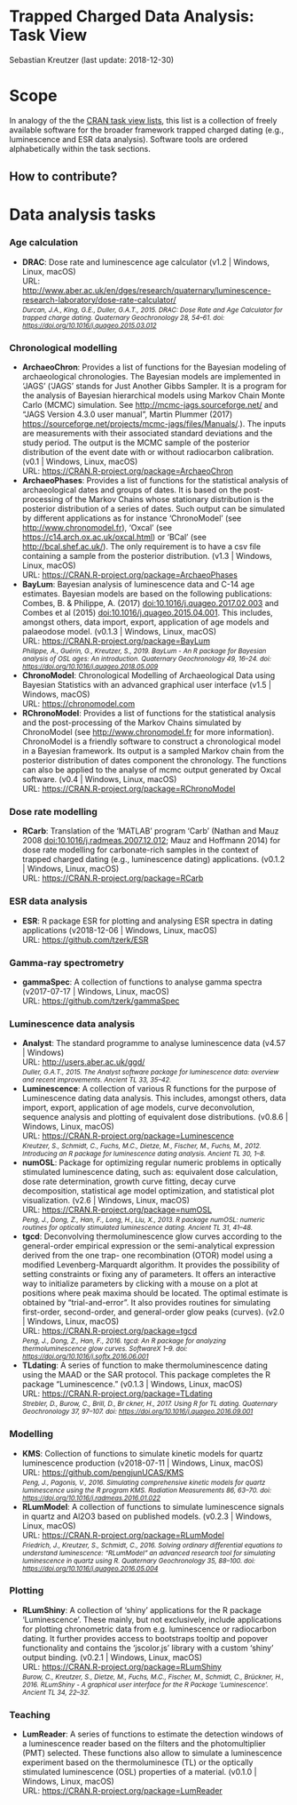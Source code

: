 Trapped Charged Data Analysis: Task View
================
Sebastian Kreutzer
(last update: 2018-12-30)





<!-- README.md was auto-generated by README.Rmd. Please DO NOT edit by hand!-->

# Scope

In analogy of the the [CRAN task view
lists](https://cran.rstudio.com/web/views/), this list is a collection
of freely available software for the broader framework trapped charged
dating (e.g., luminescence and ESR data analysis). Software tools are
ordered alphabetically within the task sections.

## How to contribute?

# Data analysis tasks

### Age calculation

  - **DRAC**: Dose rate and luminescence age calculator (v1.2 | Windows,
    Linux, macOS) <br /> URL:
    <http://www.aber.ac.uk/en/dges/research/quaternary/luminescence-research-laboratory/dose-rate-calculator/>
    <br />*<small>Durcan, J.A., King, G.E., Duller, G.A.T., 2015. DRAC:
    Dose Rate and Age Calculator for trapped charge dating. Quaternary
    Geochronology 28, 54–61. doi:
    <https://doi.org/10.1016/j.quageo.2015.03.012></small>*

### Chronological modelling

  - **ArchaeoChron**: Provides a list of functions for the Bayesian
    modeling of archaeological chronologies. The Bayesian models are
    implemented in ‘JAGS’ (‘JAGS’ stands for Just Another Gibbs Sampler.
    It is a program for the analysis of Bayesian hierarchical models
    using Markov Chain Monte Carlo (MCMC) simulation. See
    <http://mcmc-jags.sourceforge.net/> and “JAGS Version 4.3.0 user
    manual”, Martin Plummer (2017)
    <https://sourceforge.net/projects/mcmc-jags/files/Manuals/>.). The
    inputs are measurements with their associated standard deviations
    and the study period. The output is the MCMC sample of the posterior
    distribution of the event date with or without radiocarbon
    calibration. (v0.1 | Windows, Linux, macOS) <br /> URL:
    <https://CRAN.R-project.org/package=ArchaeoChron> <br />
  - **ArchaeoPhases**: Provides a list of functions for the statistical
    analysis of archaeological dates and groups of dates. It is based on
    the post-processing of the Markov Chains whose stationary
    distribution is the posterior distribution of a series of dates.
    Such output can be simulated by different applications as for
    instance ‘ChronoModel’ (see <http://www.chronomodel.fr>), ‘Oxcal’
    (see <https://c14.arch.ox.ac.uk/oxcal.html>) or ‘BCal’ (see
    <http://bcal.shef.ac.uk/>). The only requirement is to have a csv
    file containing a sample from the posterior distribution. (v1.3 |
    Windows, Linux, macOS) <br /> URL:
    <https://CRAN.R-project.org/package=ArchaeoPhases> <br />
  - **BayLum**: Bayesian analysis of luminescence data and C-14 age
    estimates. Bayesian models are based on the following publications:
    Combes, B. & Philippe, A. (2017) <doi:10.1016/j.quageo.2017.02.003>
    and Combes et al (2015) <doi:10.1016/j.quageo.2015.04.001>. This
    includes, amongst others, data import, export, application of age
    models and palaeodose model. (v0.1.3 | Windows, Linux, macOS) <br />
    URL: <https://CRAN.R-project.org/package=BayLum>
    <br />*<small>Philippe, A., Guérin, G., Kreutzer, S., 2019. BayLum -
    An R package for Bayesian analysis of OSL ages: An introduction.
    Quaternary Geochronology 49, 16–24. doi:
    <https://doi.org/10.1016/j.quageo.2018.05.009></small>*
  - **ChronoModel**: Chronological Modelling of Archaeological Data
    using Bayesian Statistics with an advanced graphical user interface
    (v1.5 | Windows, macOS) <br /> URL: <https://chronomodel.com> <br />
  - **RChronoModel**: Provides a list of functions for the statistical
    analysis and the post-processing of the Markov Chains simulated by
    ChronoModel (see <http://www.chronomodel.fr> for more information).
    ChronoModel is a friendly software to construct a chronological
    model in a Bayesian framework. Its output is a sampled Markov chain
    from the posterior distribution of dates component the chronology.
    The functions can also be applied to the analyse of mcmc output
    generated by Oxcal software. (v0.4 | Windows, Linux, macOS) <br />
    URL: <https://CRAN.R-project.org/package=RChronoModel> <br />

### Dose rate modelling

  - **RCarb**: Translation of the ‘MATLAB’ program ‘Carb’ (Nathan and
    Mauz 2008 <doi:10.1016/j.radmeas.2007.12.012>; Mauz and Hoffmann
    2014) for dose rate modelling for carbonate-rich samples in the
    context of trapped charged dating (e.g., luminescence dating)
    applications. (v0.1.2 | Windows, Linux, macOS) <br /> URL:
    <https://CRAN.R-project.org/package=RCarb> <br />

### ESR data analysis

  - **ESR**: R package ESR for plotting and analysing ESR spectra in
    dating applications (v2018-12-06 | Windows, Linux, macOS) <br />
    URL: <https://github.com/tzerk/ESR> <br />

### Gamma-ray spectrometry

  - **gammaSpec**: A collection of functions to analyse gamma spectra
    (v2017-07-17 | Windows, Linux, macOS) <br /> URL:
    <https://github.com/tzerk/gammaSpec> <br />

### Luminescence data analysis

  - **Analyst**: The standard programme to analyse luminescence data
    (v4.57 | Windows) <br /> URL: <http://users.aber.ac.uk/ggd/>
    <br />*<small>Duller, G.A.T., 2015. The Analyst software package for
    luminescence data: overview and recent improvements. Ancient TL 33,
    35–42.</small>*
  - **Luminescence**: A collection of various R functions for the
    purpose of Luminescence dating data analysis. This includes, amongst
    others, data import, export, application of age models, curve
    deconvolution, sequence analysis and plotting of equivalent dose
    distributions. (v0.8.6 | Windows, Linux, macOS) <br /> URL:
    <https://CRAN.R-project.org/package=Luminescence>
    <br />*<small>Kreutzer, S., Schmidt, C., Fuchs, M.C., Dietze, M.,
    Fischer, M., Fuchs, M., 2012. Introducing an R package for
    luminescence dating analysis. Ancient TL 30, 1–8.</small>*
  - **numOSL**: Package for optimizing regular numeric problems in
    optically stimulated luminescence dating, such as: equivalent dose
    calculation, dose rate determination, growth curve fitting, decay
    curve decomposition, statistical age model optimization, and
    statistical plot visualization. (v2.6 | Windows, Linux, macOS)
    <br /> URL: <https://CRAN.R-project.org/package=numOSL>
    <br />*<small>Peng, J., Dong, Z., Han, F., Long, H., Liu, X., 2013.
    R package numOSL: numeric routines for optically stimulated
    luminescence dating. Ancient TL 31, 41–48.</small>*
  - **tgcd**: Deconvolving thermoluminescence glow curves according to
    the general-order empirical expression or the semi-analytical
    expression derived from the one trap- one recombination (OTOR) model
    using a modified Levenberg-Marquardt algorithm. It provides the
    possibility of setting constraints or fixing any of parameters. It
    offers an interactive way to initialize parameters by clicking with
    a mouse on a plot at positions where peak maxima should be located.
    The optimal estimate is obtained by “trial-and-error”. It also
    provides routines for simulating first-order, second-order, and
    general-order glow peaks (curves). (v2.0 | Windows, Linux, macOS)
    <br /> URL: <https://CRAN.R-project.org/package=tgcd>
    <br />*<small>Peng, J., Dong, Z., Han, F., 2016. tgcd: An R package
    for analyzing thermoluminescence glow curves. SoftwareX 1–9. doi:
    <https://doi.org/10.1016/j.softx.2016.06.001></small>*
  - **TLdating**: A series of function to make thermoluminescence dating
    using the MAAD or the SAR protocol. This package completes the R
    package “Luminescence.” (v0.1.3 | Windows, Linux, macOS) <br /> URL:
    <https://CRAN.R-project.org/package=TLdating>
    <br />*<small>Strebler, D., Burow, C., Brill, D., Br ckner, H.,
    2017. Using R for TL dating. Quaternary Geochronology 37, 97–107.
    doi: <https://doi.org/10.1016/j.quageo.2016.09.001></small>*

### Modelling

  - **KMS**: Collection of functions to simulate kinetic models for
    quartz luminescence production (v2018-07-11 | Windows, Linux, macOS)
    <br /> URL: <https://github.com/pengjunUCAS/KMS> <br />*<small>Peng,
    J., Pagonis, V., 2016. Simulating comprehensive kinetic models for
    quartz luminescence using the R program KMS. Radiation Measurements
    86, 63–70. doi:
    <https://doi.org/10.1016/j.radmeas.2016.01.022></small>*
  - **RLumModel**: A collection of functions to simulate luminescence
    signals in quartz and Al2O3 based on published models. (v0.2.3 |
    Windows, Linux, macOS) <br /> URL:
    <https://CRAN.R-project.org/package=RLumModel>
    <br />*<small>Friedrich, J., Kreutzer, S., Schmidt, C., 2016.
    Solving ordinary differential equations to understand luminescence:
    “RLumModel” an advanced research tool for simulating luminescence
    in quartz using R. Quaternary Geochronology 35, 88–100. doi:
    <https://doi.org/10.1016/j.quageo.2016.05.004></small>*

### Plotting

  - **RLumShiny**: A collection of ‘shiny’ applications for the R
    package ‘Luminescence’. These mainly, but not exclusively, include
    applications for plotting chronometric data from e.g. luminescence
    or radiocarbon dating. It further provides access to bootstraps
    tooltip and popover functionality and contains the ‘jscolor.js’
    library with a custom ‘shiny’ output binding. (v0.2.1 | Windows,
    Linux, macOS) <br /> URL:
    <https://CRAN.R-project.org/package=RLumShiny> <br />*<small>Burow,
    C., Kreutzer, S., Dietze, M., Fuchs, M.C., Fischer, M., Schmidt, C.,
    Brückner, H., 2016. RLumShiny - A graphical user interface for the R
    Package ’Luminescence’. Ancient TL 34, 22–32.</small>*

### Teaching

  - **LumReader**: A series of functions to estimate the detection
    windows of a luminescence reader based on the filters and the
    photomultiplier (PMT) selected. These functions also allow to
    simulate a luminescence experiment based on the thermoluminesce (TL)
    or the optically stimulated luminescence (OSL) properties of a
    material. (v0.1.0 | Windows, Linux, macOS) <br /> URL:
    <https://CRAN.R-project.org/package=LumReader> <br />
